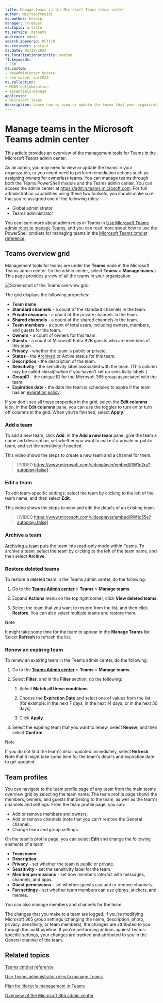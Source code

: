 ```yaml
---
title: Manage teams in the Microsoft Teams admin center
author: MicrosoftHeidi
ms.author: heidip
manager: jtremper
ms.topic: article
ms.service: msteams
audience: admin
search.appverid: MET150
ms.reviewer: jastark
ms.date: 05/22/2024
ms.localizationpriority: medium
f1.keywords:
- CSH
ms.custom: 
- NewAdminCenter_Update
- seo-marvel-apr2020
ms.collection: 
- M365-collaboration
- essentials-manage
appliesto: 
- Microsoft Teams
description: Learn how to view or update the teams that your organization has set up for collaboration in the Microsoft Teams admin center.
---
```


# Manage teams in the Microsoft Teams admin center

This article provides an overview of the management tools for Teams in the Microsoft Teams admin center.

As an admin, you may need to view or update the teams in your organization, or you might need to perform remediation actions such as assigning owners for ownerless teams. You can manage teams through both the Teams PowerShell module and the Teams admin center. You can access the admin center at <a href="https://admin.teams.microsoft.com" target="_blank">https://admin.teams.microsoft.com</a>. For full administration capabilities using these two toolsets, you should make sure that you're assigned one of the following roles:

- Global administrator
- Teams administrator

You can learn more about admin roles in Teams in [Use Microsoft Teams admin roles to manage Teams](using-admin-roles.md), and you can read more about how to use the PowerShell cmdlets for managing teams in the [Microsoft Teams cmdlet reference](/powershell/teams/).

## Teams overview grid

Management tools for teams are under the **Teams** node in the Microsoft Teams admin center. (In the admin center, select **Teams** > **Manage teams**.) This page provides a view of all the teams in your organization.

![Screenshot of the Teams overview grid.](media/manage-teams-in-modern-portal-grid.png)  

The grid displays the following properties:

- **Team name**
- **Standard channels** - a count of the standard channels in the team.
- **Private channels** - a count of the private channels in the team.
- **Shared channels** - a count of the shared channels in the team.
- **Team members** - a count of total users, including owners, members, and guests for the team.
- **Owners** - a count of owners for this team.
- **Guests** - a count of Microsoft Entra B2B guests who are members of this team.
- **Privacy** - whether the team is public or private.
- **Status** - the [Archived](https://support.office.com/article/dc161cfd-b328-440f-974b-5da5bd98b5a7) or Active status for this team.
- **Description** - the description of the team.
- **Sensitivity** - the sensitivity label associated with the team. (This column may be called *classification* if you haven't set up sensitivity labels.)
- **GroupID** - the unique ID for the Microsoft 365 group associated with the team.
- **Expiration date** - the date the team is scheduled to expire if the team has an [expiration policy](/microsoft-365/solutions/microsoft-365-groups-expiration-policy).

If you don't see all these properties in the grid, select the **Edit columns** icon. In the **Edit columns** pane, you can use the toggles to turn on or turn off columns in the grid. When you're finished, select **Apply**.

### Add a team

To add a new team, click **Add**. In the **Add a new team** pane, give the team a name and description, set whether you want to make it a private or public team, and set the sensitivity if needed.

This video shows the steps to create a new team and a channel for them.

> [!VIDEO https://www.microsoft.com/videoplayer/embed/RW1c2ra?autoplay=false]

### Edit a team

To edit team-specific settings, select the team by clicking to the left of the team name, and then select **Edit**.

This video shows the steps to view and edit the details of an existing team.

> [!VIDEO https://www.microsoft.com/videoplayer/embed/RW1c55e?autoplay=false]

### Archive a team

[Archiving a team](archive-or-delete-a-team.md) puts the team into read-only mode within Teams. To archive a team, select the team by clicking to the left of the team name, and then select **Archive**.

### Restore deleted teams

To restore a deleted team in the Teams admin center, do the following:

 1. Go to the **[Teams Admin center](https://admin.teams.microsoft.com/)** > **Teams** > **Manage teams**.
 
 2. Expand **Actions** menu on the top right corner, click **View deleted teams**.
  
 3. Select the team that you want to restore from the list, and then click **Restore**. You can also select multiple teams and restore them.
 
 > [!NOTE]
 > It might take some time for the team to appear in the **Manage Teams** list. Select **Refresh** to refresh the list.

### Renew an expiring team

To renew an expiring team in the Teams admin center, do the following:

 1. Go to the **[Teams Admin center](https://admin.teams.microsoft.com/)** > **Teams** > **Manage teams**.
 
 2. Select **Filter**, and in the **Filter** section, do the following:
 
     1. Select **Match all these conditions**. 
     
     2. Choose the **Expiration Date** and select one of values from the list (for example: in the next 7 days, in the next 14 days, or in the next 30 days).
     
     3. Click **Apply**.
 
 4. Select the expiring team that you want to renew, select **Renew**, and then select **Confirm**.

 > [!NOTE]
 > If you do not find the team's detail updated immediately, select **Refresh**. Note that it might take some time for the team's details and expiration date to get updated.

## Team profiles

You can navigate to the team profile page of any team from the main teams overview grid by selecting  the team name. The team profile page shows the members, owners, and guests that belong to the team, as well as the team's channels and settings. From the team profile page, you can:

- Add or remove members and owners.
- Add or remove channels (note that you can't remove the General channel).
- Change team and group settings.
 
On the team's profile page, you can select **Edit** and change the following elements of a team:

- **Team name**
- **Description**
- **Privacy** - set whether the team is public or private.
- **Sensitivity** - set the sensitivity label for the team.
- **Member permissions** - set how members interact with messages, channels, and apps.
- **Guest permissions** - set whether guests can add or remove channels.
- **Fun settings** - set whether team members can use giphys, stickers, and memes.

You can also manage members and channels for the team.

The changes that you make to a team are logged. If you're modifying Microsoft 365 group settings (changing the name, description, photo, privacy, sensitivity, or team members), the changes are attributed to you through the audit pipeline. If you're performing actions against Teams-specific settings, your changes are tracked and attributed to you in the General channel of the team.

## Related topics

[Teams cmdlet reference](/powershell/teams/)  

[Use Teams administrator roles to manage Teams](using-admin-roles.md)

[Plan for lifecycle management in Teams](plan-teams-lifecycle.md)

[Overview of the Microsoft 365 admin center](/microsoft-365/admin/admin-overview/admin-center-overview)
